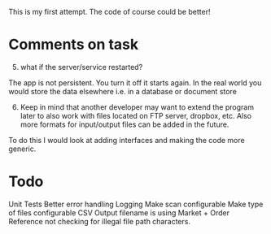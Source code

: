 This is my first attempt.
The code of course could be better!

Comments on task
=====================

5) what if the server/service restarted?

The app is not persistent. You turn it off it starts again. In the real world you would store the data elsewhere i.e. in a database or document store
 
6) Keep in mind that another developer may want to extend the program later to also work with files located on FTP server, dropbox, etc. Also more formats for input/output files can be added in the future.  

To do this I would look at adding interfaces and making the code more generic.

Todo
===========
Unit Tests
Better error handling
Logging
Make scan configurable
Make type of files configurable
CSV Output filename is using Market + Order Reference not checking for illegal file path characters.
